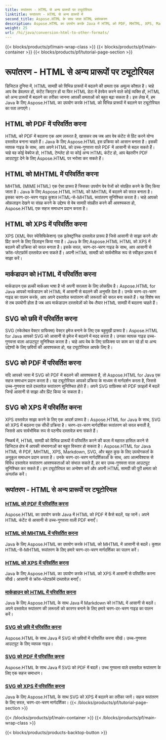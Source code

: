 ```yaml
---
title: रूपांतरण - HTML से अन्य प्रारूपों पर ट्यूटोरियल
linktitle: रूपांतरण - HTML से अन्य प्रारूपों में
second_title: Aspose.HTML के साथ जावा HTML प्रसंस्करण
description: Aspose.HTML का उपयोग करके Java में HTML को PDF, MHTML, XPS, Markdown, SVG, और बहुत कुछ में बदलना सीखें। उच्च-गुणवत्ता वाले दस्तावेज़ रूपांतरण आसान हो गए।
weight: 25
url: /hi/java/conversion-html-to-other-formats/
---
```


{{< blocks/products/pf/main-wrap-class >}}
{{< blocks/products/pf/main-container >}}
{{< blocks/products/pf/tutorial-page-section >}}

# रूपांतरण - HTML से अन्य प्रारूपों पर ट्यूटोरियल


डिजिटल दुनिया में, HTML सामग्री को विभिन्न प्रारूपों में बदलने की क्षमता एक अमूल्य कौशल है। चाहे आप वेब डेवलपर हों, कंटेंट क्रिएटर हों या फिर HTML डेटा में हेरफेर करने वाले कोई व्यक्ति हों, HTML को अन्य प्रारूपों में बदलने का तरीका जानना आपकी क्षमताओं को बहुत बढ़ा सकता है। इस लेख में, हम Java के लिए Aspose.HTML का उपयोग करके HTML को विभिन्न प्रारूपों में बदलने पर ट्यूटोरियल का पता लगाएंगे।

## HTML को PDF में परिवर्तित करना

HTML को PDF में बदलना एक आम ज़रूरत है, खासकर तब जब आप वेब कंटेंट से प्रिंट करने योग्य दस्तावेज़ बनाना चाहते हैं। Java के लिए Aspose.HTML इस प्रक्रिया को आसान बनाता है। इसकी व्यापक गाइड के साथ, आप अपने HTML को उच्च-गुणवत्ता वाले PDF में आसानी से बदल सकते हैं। चाहे वह कोई वेबपेज हो, HTML टेम्प्लेट हो या कोई अन्य HTML कंटेंट हो, आप बेहतरीन PDF आउटपुट देने के लिए Aspose.HTML पर भरोसा कर सकते हैं।

## HTML को MHTML में परिवर्तित करना

MHTML (MIME HTML) एक ऐसा प्रारूप है जिसका उपयोग वेब पेजों को संग्रहित करने के लिए किया जाता है। Java के लिए Aspose.HTML HTML को MHTML में बदलने को सरल बनाता है। इसका चरण-दर-चरण गाइड कुशल HTML-से-MHTML रूपांतरण सुनिश्चित करता है। चाहे आपको ऑफ़लाइन देखने या संग्रह करने के उद्देश्य से वेब सामग्री संग्रहीत करने की आवश्यकता हो, Aspose.HTML एक सहज समाधान प्रदान करता है।

## HTML को XPS में परिवर्तित करना

XPS (XML पेपर स्पेसिफिकेशन) एक इलेक्ट्रॉनिक दस्तावेज़ प्रारूप है जिसे आसानी से साझा करने और प्रिंट करने के लिए डिज़ाइन किया गया है। Java के लिए Aspose.HTML HTML को XPS में बदलने की प्रक्रिया को सरल बनाता है। इसके सरल, चरण-दर-चरण गाइड के साथ, आप आसानी से क्रॉस-प्लेटफ़ॉर्म दस्तावेज़ बना सकते हैं। अपनी HTML सामग्री को सार्वभौमिक रूप से स्वीकृत प्रारूप में साझा करें।

## मार्कडाउन को HTML में परिवर्तित करना

मार्कडाउन एक हल्की मार्कअप भाषा है जो अपनी सरलता के लिए लोकप्रिय है। Aspose.HTML for Java आपको मार्कडाउन को HTML में आसानी से बदलने की अनुमति देता है। उनके चरण-दर-चरण गाइड का पालन करके, आप अपने दस्तावेज़ रूपांतरण की ज़रूरतों को सरल बना सकते हैं। यह विशेष रूप से तब उपयोगी होता है जब आप मार्कडाउन दस्तावेज़ों को वेब-तैयार HTML सामग्री में बदलना चाहते हैं।

## SVG को छवि में परिवर्तित करना

SVG (स्केलेबल वेक्टर ग्राफिक्स) वेक्टर इमेज बनाने के लिए एक बहुमुखी प्रारूप है। Aspose.HTML for Java आपको SVG को आसानी से इमेज में बदलने में मदद करता है। उनका व्यापक गाइड उच्च-गुणवत्ता वाला आउटपुट सुनिश्चित करता है। चाहे आप वेब के लिए ग्राफिक्स पर काम कर रहे हों या अन्य उद्देश्यों के लिए छवियों की आवश्यकता हो, यह ट्यूटोरियल आपके लिए है।

## SVG को PDF में परिवर्तित करना

यदि आपको जावा में SVG को PDF में बदलने की आवश्यकता है, तो Aspose.HTML for Java एक सहज समाधान प्रदान करता है। यह ट्यूटोरियल आपको प्रक्रिया के माध्यम से मार्गदर्शन करता है, जिससे उच्च-गुणवत्ता वाले दस्तावेज़ रूपांतरण सुनिश्चित होते हैं। अपने SVG ग्राफ़िक्स को PDF फ़ाइलों में बदलें जिन्हें आसानी से साझा और प्रिंट किया जा सकता है।

## SVG को XPS में परिवर्तित करना

XPS दस्तावेज़ साझा करने के लिए एक आदर्श प्रारूप है। Aspose.HTML for Java के साथ, SVG को XPS में बदलना एक सीधी प्रक्रिया है। चरण-दर-चरण मार्गदर्शिका रूपांतरण को सरल बनाती है, जिससे आप सार्वभौमिक रूप से पठनीय दस्तावेज़ बना सकते हैं।

निष्कर्ष में, HTML सामग्री को विभिन्न प्रारूपों में परिवर्तित करने की कला में महारत हासिल करने से डिजिटल क्षेत्र में आपकी संभावनाओं का बहुत विस्तार हो सकता है। Aspose.HTML for Java HTML से PDF, MHTML, XPS, Markdown, SVG, और बहुत कुछ के लिए उपयोगकर्ता के अनुकूल समाधान प्रदान करता है। उनके चरण-दर-चरण मार्गदर्शिकाओं के साथ, आप आत्मविश्वास से विविध दस्तावेज़ रूपांतरण आवश्यकताओं को संभाल सकते हैं, हर बार उच्च-गुणवत्ता वाला आउटपुट सुनिश्चित कर सकते हैं। इन ट्यूटोरियल का अन्वेषण करें और अपनी HTML सामग्री की पूरी क्षमता को अनलॉक करें।

## रूपांतरण - HTML से अन्य प्रारूपों पर ट्यूटोरियल
### [HTML को PDF में परिवर्तित करना](./convert-html-to-pdf/)
Aspose.HTML का उपयोग करके Java में HTML को PDF में कैसे बदलें, यह जानें। अपने HTML कंटेंट से आसानी से उच्च-गुणवत्ता वाली PDF बनाएँ।
### [HTML को MHTML में परिवर्तित करना](./convert-html-to-mhtml/)
Java के लिए Aspose.HTML का उपयोग करके HTML को MHTML में आसानी से बदलें। कुशल HTML-से-MHTML रूपांतरण के लिए हमारे चरण-दर-चरण मार्गदर्शिका का पालन करें।
### [HTML को XPS में परिवर्तित करना](./convert-html-to-xps/)
Java के लिए Aspose.HTML का उपयोग करके HTML को XPS में आसानी से परिवर्तित करना सीखें। आसानी से क्रॉस-प्लेटफ़ॉर्म दस्तावेज़ बनाएँ।
### [मार्कडाउन को HTML में परिवर्तित करना](./convert-markdown-to-html/)
Java के लिए Aspose.HTML के साथ Java में Markdown को HTML में आसानी से बदलें। अपने दस्तावेज़ रूपांतरण की ज़रूरतों को कारगर बनाने के लिए हमारे चरण-दर-चरण गाइड का पालन करें।
### [SVG को छवि में परिवर्तित करना](./convert-svg-to-image/)
Aspose.HTML के साथ Java में SVG को छवियों में परिवर्तित करना सीखें। उच्च-गुणवत्ता आउटपुट के लिए व्यापक गाइड।
### [SVG को PDF में परिवर्तित करना](./convert-svg-to-pdf/)
Aspose.HTML के साथ Java में SVG को PDF में बदलें। उच्च गुणवत्ता वाले दस्तावेज़ रूपांतरण के लिए एक सहज समाधान।
### [SVG को XPS में परिवर्तित करना](./convert-svg-to-xps/)
Java के लिए Aspose.HTML के साथ SVG को XPS में बदलने का तरीका जानें। सहज रूपांतरण के लिए सरल, चरण-दर-चरण मार्गदर्शिका।
{{< /blocks/products/pf/tutorial-page-section >}}

{{< /blocks/products/pf/main-container >}}
{{< /blocks/products/pf/main-wrap-class >}}

{{< blocks/products/products-backtop-button >}}
